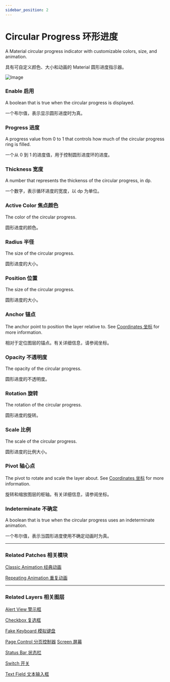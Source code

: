 ```yaml
---
sidebar_position: 2
---
```


# Circular Progress 环形进度

A Material circular progress indicator with customizable colors, size, and animation.

具有可自定义颜色、大小和动画的 Material 圆形进度指示器。

![Image](https://s3.us-west-2.amazonaws.com/secure.notion-static.com/45952820-579f-4f20-97c8-53e1981cfeb2/Untitled.png?X-Amz-Algorithm=AWS4-HMAC-SHA256&X-Amz-Content-Sha256=UNSIGNED-PAYLOAD&X-Amz-Credential=AKIAT73L2G45EIPT3X45%2F20220602%2Fus-west-2%2Fs3%2Faws4_request&X-Amz-Date=20220602T190217Z&X-Amz-Expires=86400&X-Amz-Signature=5a4766d5505eb7e2900d2378e5352202e9c5bce099151168702b2b35be4d2cbd&X-Amz-SignedHeaders=host&response-content-disposition=filename%20%3D%22Untitled.png%22&x-id=GetObject)

### Enable 启用

A boolean that is true when the circular progress is displayed.

一个布尔值，表示显示圆形进度时为真。

### Progress 进度

A progress value from 0 to 1 that controls how much of the circular progress ring is filled.

一个从 0 到 1 的进度值，用于控制圆形进度环的进度。

### Thickness 宽度

A number that represents the thickenss of the circular progress, in dp.

一个数字，表示循环进度的宽度，以 dp 为单位。

### Active Color 焦点颜色

The color of the circular progress.

圆形进度的颜色。

### Radius 半径

The size of the circular progress.

圆形进度的大小。

### Position 位置

The size of the circular progress.

圆形进度的大小。

### Anchor 锚点

The anchor point to position the layer relative to. See [Coordinates 坐标](./../Concepts/Coordinates.md) for more information.

相对于定位图层的锚点。有关详细信息，请参阅坐标。

### Opacity 不透明度

The opacity of the circular progress.

圆形进度的不透明度。

### Rotation 旋转

The rotation of the circular progress.

圆形进度的旋转。

### Scale 比例

The scale of the circular progress.

圆形进度的比例大小。

### Pivot 轴心点

The pivot to rotate and scale the layer about. See [Coordinates 坐标](./../Concepts/Coordinates.md) for more information.

旋转和缩放图层的枢轴。有关详细信息，请参阅坐标。

### Indeterminate 不确定

A boolean that is true when the circular progress uses an indeterminate animation.

一个布尔值，表示当圆形进度使用不确定动画时为真。

------

### Related Patches 相关模块

[Classic Animation 经典动画](./../Animation/Classic%20Animation.md)

[Repeating Animation 重复动画](./../Animation/Repeating%20Animation.md)

------

### Related Layers 相关图层

[Alert View 警示框](./Alert%20View.md)

[Checkbox 复选框](./Checkbox.md)

[Fake Keyboard 模拟键盘](./Fake%20Keyboard.md)

[Page Control 分页控制器](./Page%20Control.md)
[Screen 屏幕](./Screen.md)

[Status Bar 状态栏](./Status%20bar.md)

[Switch 开关](./Switch.md)

[Text Field 文本输入框](./Text%20Field.md)
